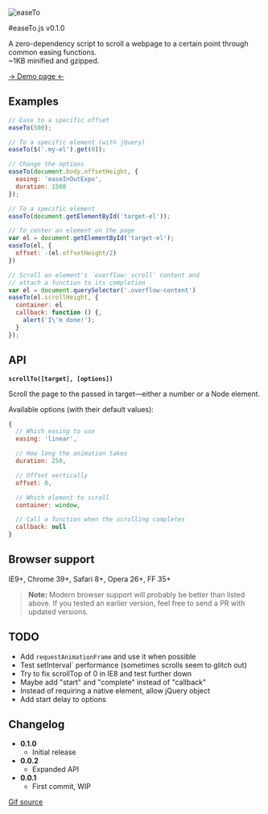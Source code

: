 ![easeTo](https://raw.github.com/flovan/easeto/master/demo/img/easeto.gif)

#easeTo.js v0.1.0

A zero-dependency script to scroll a webpage to a certain point through common easing functions.  
~1KB minified and gzipped.

[&rarr; Demo page &larr;](http://htmlpreview.github.io/?https://github.com/flovan/easeto/blob/master/demo/index.html)

## Examples

```javascript
// Ease to a specific offset
easeTo(500);

// To a specific element (with jQuery)
easeTo($('.my-el').get(0));

// Change the options
easeTo(document.body.offsetHeight, {
  easing: 'easeInOutExpo',
  duration: 1500
});

// To a specific element
easeTo(document.getElementById('target-el'));

// To center an element on the page
var el = document.getElementById('target-el');
easeTo(el, {
  offset: -(el.offsetHeight/2)
})

// Scroll an element's `overflow: scroll` content and
// attach a function to its completion
var el = document.querySelector('.overflow-content')
easeTo(el.scrollHeight, {
  container: el
  callback: function () {,
    alert('I\'m done!');
  }
});
```

## API

**`scrollTo([target], [options])`**

Scroll the page to the passed in target—either a number or a Node element.

Available options (with their default values):
```javascript
{
  // Which easing to use
  easing: 'linear',

  // How long the animation takes
  duration: 250,

  // Offset vertically
  offset: 0,

  // Which element to scroll
  container: window,

  // Call a function when the scrolling completes
  callback: null
}
```

## Browser support

IE9+, Chrome 39+, Safari 8+, Opera 26+, FF 35+

> **Note:** Modern browser support will probably be better than listed above. If you tested an earlier version, feel free to send a PR with updated versions.

## TODO

- Add `requestAnimationFrame` and use it when possible
- Test setInterval` performance (sometimes scrolls seem to glitch out)
- Try to fix scrollTop of 0 in IE8 and test further down
- Maybe add "start" and "complete" instead of "callback"
- Instead of requiring a native element, allow jQuery object
- Add start delay to options

## Changelog

* **0.1.0**
  * Initial release
* **0.0.2**
  * Expanded API
* **0.0.1**
  * First commit, WIP

[Gif source](http://giphy.com/gifs/slide-sliding-l7G89coKCSf3q)
